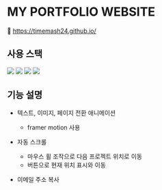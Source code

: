 # MY PORTFOLIO WEBSITE
🔗 https://timemash24.github.io/

## 사용 스택
<img src="https://img.shields.io/badge/React 18.2.0-61DAFB?style=for-the-badge&logo=react&logoColor=white"/> <img src="https://img.shields.io/badge/Javascript-F7DF1E?style=for-the-badge&logo=javascript&logoColor=white"/> <img src="https://img.shields.io/badge/HTML5-E34F26?style=for-the-badge&logo=html5&logoColor=white"/> <img src="https://img.shields.io/badge/CSS3-1572B6?style=for-the-badge&logo=css3&logoColor=white"/>

## 기능 설명
- 텍스트, 이미지, 페이지 전환 애니메이션
  - framer motion 사용

- 자동 스크롤
  - 마우스 휠 조작으로 다음 프로젝트 위치로 이동
  - 버튼으로 현재 위치 표시와 이동

- 이메일 주소 복사
